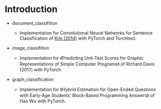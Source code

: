 # Introduction

- document_classifition
    - Implementation for Convolutional Neural Networks for Sentence Classification of [Kim (2014)](https://arxiv.org/abs/1408.5882) with PyTorch and Torchtext.
    
- image_classifition
    - Implementation for 《Predicting Unit-Test Scores for Graphic Representations of Simple Computer Programs》 of Richard Davis (2017) with PyTorch.

- graph_classification
    - Implementation for 《Hybrid Estimation for Open-Ended Questions with Early-Age Students' Block-Based Programming Answers》 of Hao Wu with PyTorch.

